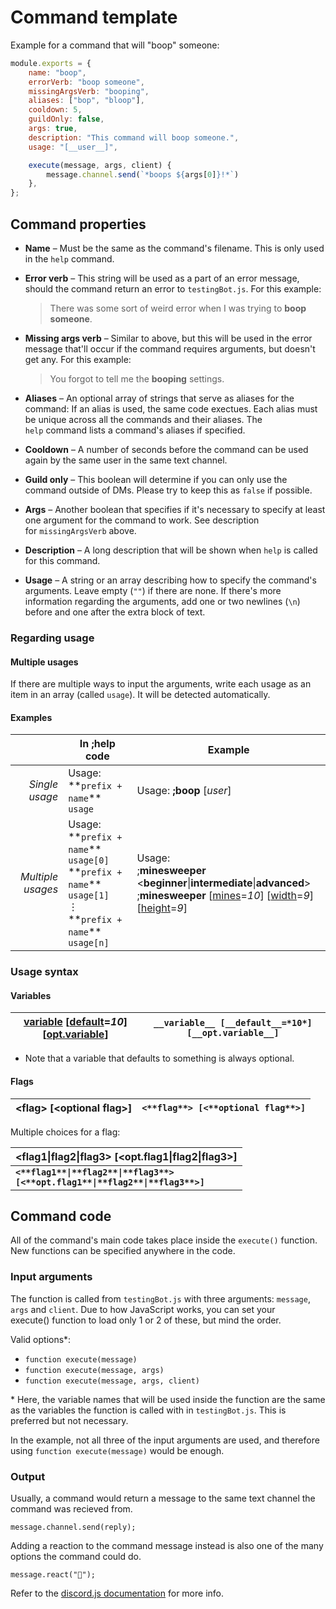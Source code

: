 # Command template

Example for a command that will "boop" someone:

```javascript
module.exports = {
    name: "boop",
    errorVerb: "boop someone",
    missingArgsVerb: "booping",
    aliases: ["bop", "bloop"],
    cooldown: 5,
    guildOnly: false,
    args: true,
    description: "This command will boop someone.",
    usage: "[__user__]",

    execute(message, args, client) {
        message.channel.send(`*boops ${args[0]}!*`)
    },
};
```

## Command properties

* **Name** – Must be the same as the command's filename. This is only used in the `help`&nbsp;command.

* **Error verb** – This string will be used as a part of an error message, should the command return an error to&nbsp;`testingBot.js`. For this example:

  > There was some sort of weird error when I was trying to **boop someone**.

* **Missing args verb** – Similar to above, but this will be used in the error message that'll occur if the command requires arguments, but doesn't get any. For this example:

  > You forgot to tell me the **booping** settings.

* **Aliases** – An optional array of strings that serve as aliases for the command: If an alias is used, the same code exectues. Each alias must be unique across all the commands and their aliases. The `help`&nbsp;command lists a command's aliases if specified.

* **Cooldown** – A number of seconds before the command can be used again by the same user in the same text channel.

* **Guild only** – This boolean will determine if you can only use the command outside of DMs. Please try to keep this as&nbsp;`false` if possible.

* **Args** – Another boolean that specifies if it's necessary to specify at least one argument for the command to work. See description for&nbsp;`missingArgsVerb` above.

* **Description** – A long description that will be shown when `help`&nbsp;is called for this command.

* **Usage** – A string or an array describing how to specify the command's arguments. Leave empty&nbsp;(`""`) if there are none. If there's more information regarding the arguments, add one or two newlines&nbsp;(`\n`) before and one after the extra block of text.

### Regarding usage

#### Multiple usages

If there are multiple ways to input the arguments, write each usage as an item in an   array (called `usage`). It will be detected automatically.

#### Examples

  |                  |In ;help code                       |Example                    |
  |-----------------:|------------------------------------|---------------------------|
  |*Single usage*    |Usage: \*\*`prefix + name`\*\* `usage`  |Usage: **;boop** \[*user*\]|
  |*Multiple usages* |Usage:<br>\*\*`prefix + name`\*\* `usage[0]`<br>\*\*`prefix + name`\*\* `usage[1]`<br>⋮<br>\*\*`prefix + name`\*\* `usage[n]`|Usage:<br>;**minesweeper** \<**beginner**\|**intermediate**\|**advanced**\><br>;**minesweeper** \[<u>mines</u>=*10*\] \[<u>width</u>=*9*\] \[<u>height</u>=*9*\]|

### Usage syntax

#### Variables

|<u>variable</u> \[<u>default</u>=*10*\] \[<u>opt.variable</u>\]|`__variable__ [__default__=*10*] [__opt.variable__]`|
|--------------------------------------------------|------------------------------------------------|

* Note that a variable that defaults to something is always optional.

#### Flags

|\<**flag**\> \[\<**optional&nbsp;flag**\>\]|`<**flag**> [<**optional flag**>]`|
|-------------------------------------------|----------------------------------|

Multiple choices for a flag:

|\<**flag1**\|**flag2**\|**flag3**\> \[\<**opt.flag1**\|**flag2**\|**flag3**\>\]|
|-------------------------------------------------------------------------------|
**<code><\*\*flag1\*\*\|\*\*flag2\*\*\|\*\*flag3\*\*> [<\*\*opt.flag1\*\*\|\*\*flag2\*\*\|\*\*flag3\*\*>]</code>**|

## Command code

All of the command's main code takes place inside the `execute()`&nbsp;function. New functions can be specified anywhere in the code.

### Input arguments

The function is called from `testingBot.js` with three arguments: `message`, `args` and `client`. Due to how JavaScript works, you can set your execute()&nbsp;function to load only 1&nbsp;or 2 of these, but mind the order.

Valid options*:

* `function execute(message)`
* `function execute(message, args)`
* `function execute(message, args, client)`

\* Here, the variable names that will be used inside the function are the same as the variables the function is called with in `testingBot.js`. This is preferred but not necessary.

In the example, not all three of the input arguments are used, and therefore using `function execute(message)` would be enough.

### Output

Usually, a command would return a message to the same text channel the command was recieved from.

`message.channel.send(reply);`

Adding a reaction to the command message instead is also one of the many options the command could do.

`message.react("🍪");`

Refer to the [discord.js documentation](https://discord.js.org/#/docs/main/stable/class/Message) for more info.

